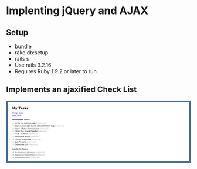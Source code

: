 Implenting jQuery and AJAX
==========================

Setup
-----

* bundle
* rake db:setup
* rails s
* Use rails 3.2.16
* Requires Ruby 1.9.2 or later to run.


Implements an ajaxified Check List
----------------------------------

![Example Check List](app/assets/images/my_tasks.png)
